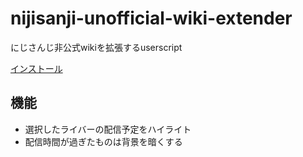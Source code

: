# nijisanji-unofficial-wiki-extender
にじさんじ非公式wikiを拡張するuserscript

[インストール](https://github.com/abcang/nijisanji-unofficial-wiki-extender/raw/master/nijisanji-unofficial-wiki-extender.user.js)

## 機能
- 選択したライバーの配信予定をハイライト
- 配信時間が過ぎたものは背景を暗くする
